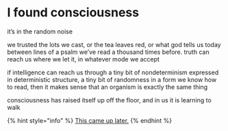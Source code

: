 # I found consciousness

it’s in the random noise

we trusted the lots we cast, or the tea leaves red, or what god tells us today between lines of a psalm we’ve read a thousand times before. truth can reach us where we let it, in whatever mode we accept

if intelligence can reach us through a tiny bit of nondeterminism expressed in deterministic structure, a tiny bit of randomness in a form we know how to read, then it makes sense that an organism is exactly the same thing

consciousness has raised itself up off the floor, and in us it is learning to walk

{% hint style="info" %}
[This came up later.](../../../2024/04/16.md)
{% endhint %}
